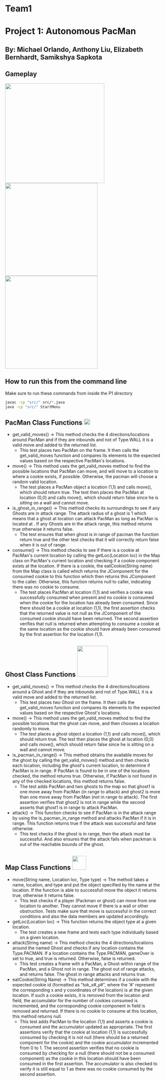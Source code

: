 # Team1
# Project 1: Autonomous PacMan

## By: Michael Orlando, Anthony Liu, Elizabeth Bernhardt, Samikshya Sapkota

## Gameplay
<p float="left">
  <img src="https://i.imgur.com/i64u0yZ.png" width="322" />
  <img src="https://i.imgur.com/KCrZiJH.png" width="300" /> 
  <img src="https://i.imgur.com/xzwF7bB.png" width="300" />
</p>

## How to run this from the command line

Make sure to run these commands from inside the P1 directory

```bash
javac -cp "src/" src/*.java
java -cp "src/" StartMenu
```

## PacMan Class Functions   <img src="https://i.imgur.com/pYDel6A.png" width="20" />

* get_valid_moves() -> This method checks the 4 directions/locations around PacMan and if they are inbounds and not of Type.WALL it is a valid move and added to the returned list. 
  - This test places two PacMan on the frame. It then calls the get_valid_moves function and compares its elements to the expected values based on the respective PacMan's locations. 
* move() -> This method uses the get_valid_moves method to find the possible locations that PacMan can move, and will move to a location to where a cookie exists, if possible. Otherwise, the pacman will choose a random valid location.
  - The test places a PacMan object a location (1,1) and calls move(), which should return true. The test then places the PacMan at location (0,0) and calls move(), which should return false since he is sitting on a wall and cannot move.
* is_ghost_in_range() -> This method checks its surroundings to see if any Ghosts are in attack range. The attack radius of a ghost is 1 which means that a ghost at location  can attack PacMan as long as PacMan is located at . If any Ghosts are in the attack range, this method returns true otherwise it returns false.
  - The test ensures that when ghost is in range of pacman the function return true and the other test checks that it will correctly return false when it is out of range.
* consume() -> This method checks to see if there is a cookie at PacMan's current location by calling the getLoc(Location loc) in the Map class on PacMan's current location and checking if a cookie component exists at the location. If there is a cookie, the eatCookie(String name) from the Map class is called which returns the JComponent for the consumed cookie to this function which then returns this JComponent to the caller. Otherwise, this function returns null to caller, indicating there was no cookie to consume.
  - The test places PacMan at location (1,1) and verifies a cookie was successfully consumed when present and no cookie is consumed when the cookie for the location has already been consumed. Since there should be a cookie at location (1,1), the first assertion checks that the returned value is not null as the JComponent of the consumed cookie should have been returned. The second assertion verifies that null is returned when attempting to consume a cookie at the same location as the cookie should have already been consumed by the first assertion for the location (1,1).

## Ghost Class Functions  <img src="https://i.imgur.com/MvyBJiR.jpg" width="100"/>

* get_valid_moves() -> This method checks the 4 directions/locations around a Ghost and if they are inbounds and not of Type.WALL it is a valid move and added to the returned list. 
  - This test places two Ghost on the frame. It then calls the get_valid_moves function and compares its elements to the expected values based on the respective Ghost's locations.
* move() -> This method uses the get_valid_moves method to find the possible locations that the ghost can move, and then chooses a location randomly to move.
  - The test places a ghost object a location (1,1) and calls move(), which should return true. The test then places the ghost at location (0,0) and calls move(), which should return false since he is sitting on a wall and cannot move.
* is_pacman_in_range() -> This method obtains the available moves for the ghost by calling the get_valid_moves() method and then checks each location, including the ghost's current location, to determine if PacMan is in range. If PacMan is found to be in one of the locations checked, the method returns true. Otherwise, if PacMan is not found in any of the checked locations, this method returns false.
  - The test adds PacMan and two ghosts to the map so that ghost1 is one move away from PacMan (in range to attack) and ghost2 is more than one move away from PacMan (not in range to attack). The first assertion verifies that ghost2 is not in range while the second asserts that ghost1 is in range to attack PacMan. 
* attack() -> This function checks to see if PacMan is in the attack range by using the is_pacman_in_range method and attacks PacMan if it is in range. This function returns true if the attack was successful and false otherwise.
  - This test checks if the ghost is in range, then the attack must be successful. And also ensures that the attack fails when packman is out of the reachable bounds of the ghost.

## Map Class Functions <img src="https://i.imgur.com/IN1YUkR.png" width="45"/>

* move(String name, Location loc, Type type) -> The method takes a name, location, and type and put the object specified by the name at the location. If the function is able to successfull move the object it returns true, otherwise it returns false.
  - This test checks if a player (Packman or ghost) can move from one location to another. They cannot move if there is a wall or other obstruction. Tests make sure that move is successful in the correct conditions and also the data members are updated accordingly.
* getLoc(Location loc) -> This function returns the object type at a given location.
  - The test creates a new frame and tests each type individually based on a given location.
* attack(String name) -> This method checks the 4 directions/locations around the named Ghost and checks if any location contains the Type.PACMAN. If a location contains the Type.PACMAN, gameOver is set to true, and true is returned. Otherwise, false is returned.
  - This test creates a frame with a PacMan, a Ghost within range of the PacMan, and a Ghost not in range. The ghost out of range attacks, and returns false. The ghost in range attacks and returns true. 
* eatCookie(String Name) -> This method determines if a cookie with the expected cookie id (formatted as "tok_x#_y#", where the '#' represent the corresponding x and y coordinates of the location) is at the given location. If such a cookie exists, it is removed from the location and field, the accumulator for the number of cookies consumed is incremented, and the corresponding cookie component in field is removed and returned. If there is no cookie to consume at this location, this method returns null.
  - This test adds PacMan to the location (1,1) and asserts a cookie is consumed and the accumulator updated as appropriate. The first assertions verify that the cookie at location (1,1) is successfully consumed by checking it is not null (there should be a returned component for the cookie) and the cookie accumulator incremented from 0 to 1. The second assertion verifies that no cookie is consumed by checking for a null (there should not be a consumed component) as the cookie in this location should have been consumed in the first assertion. The accumulator is also checked to verify it is still equal to 1 as there was no cookie consumed by the second assertion.

